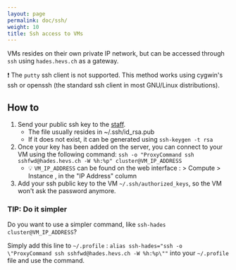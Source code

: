 ```yaml
---
layout: page
permalink: doc/ssh/
weight: 10
title: Ssh access to VMs
---
```


VMs resides on their own private IP network, but can be accessed through `ssh`
using `hades.hevs.ch` as a gateway.

:exclamation: The `putty` ssh client is not supported. This method works
using cygwin's ssh or openssh (the standard ssh client in most GNU/Linux distributions).

## How to

1. Send your public ssh key to the [staff](../../staff/).
	* The file usually resides in ~/.ssh/id_rsa.pub
	* If it does not exist, it can be generated using `ssh-keygen -t rsa`
2. Once your key has been added on the server, you can connect to your VM using
the following command: `ssh -o "ProxyCommand ssh sshfwd@hades.hevs.ch -W %h:%p" cluster@VM_IP_ADDRESS`
	* :bulb: `VM_IP_ADDRESS` can be found on the web interface : > Compute > Instance , in the "IP Address" column
3. Add your ssh public key to the VM `~/.ssh/authorized_keys`, so the VM won't ask the password anymore.

### TIP: Do it simpler
Do you want to use a simpler command, like `ssh-hades cluster@VM_IP_ADDRESS`?


Simply add this line to `~/.profile` : `alias ssh-hades="ssh -o \"ProxyCommand ssh sshfwd@hades.hevs.ch -W %h:%p\""` into your `~/.profile` file and
use the command.

